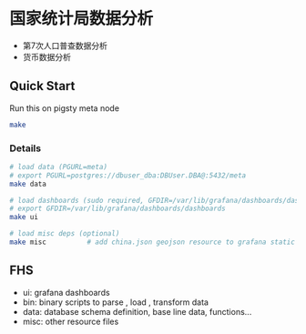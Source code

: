 # 国家统计局数据分析



* 第7次人口普查数据分析
* 货币数据分析

## Quick Start

Run this on pigsty meta node

```bash
make  
```






### Details

```bash
# load data (PGURL=meta)
# export PGURL=postgres://dbuser_dba:DBUser.DBA@:5432/meta
make data

# load dashboards (sudo required, GFDIR=/var/lib/grafana/dashboards/dashboards)
# export GFDIR=/var/lib/grafana/dashboards/dashboards
make ui

# load misc deps (optional)
make misc          # add china.json geojson resource to grafana static dir  
```


## FHS

* ui:   grafana dashboards
* bin:  binary scripts to parse , load , transform data
* data: database schema definition, base line data, functions...
* misc: other resource files
